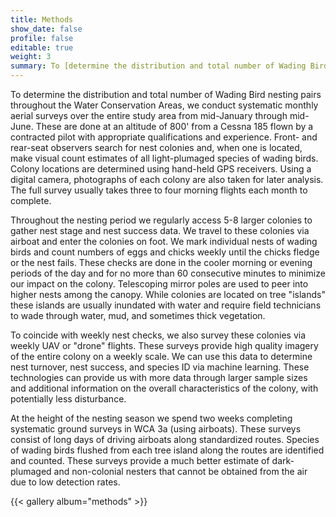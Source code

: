 ```yaml
---
title: Methods
show_date: false
profile: false
editable: true
weight: 3
summary: To [determine the distribution and total number of Wading Bird nesting pairs throughout the Water Conservation Areas we conduct systematic monthly aerial surveys over the entire study area from mid-January through mid-June...](../../study-design/methods)
---
```


To determine the distribution and total number of Wading Bird nesting pairs throughout the Water Conservation Areas, we conduct systematic monthly aerial surveys over the entire study area from mid-January through mid-June. These are done at an altitude of 800' from a Cessna 185 flown by a contracted pilot with appropriate qualifications and experience. Front- and rear-seat observers search for nest colonies and, when one is located, make visual count estimates of all light-plumaged species of wading birds. Colony locations are determined using hand-held GPS receivers. Using a digital camera, photographs of each colony are also taken for later analysis. The full survey usually takes three to four morning flights each month to complete. 

Throughout the nesting period we regularly access 5-8 larger colonies to gather nest stage and nest success data. We travel to these colonies via airboat and enter the colonies on foot. We mark individual nests of wading birds and count numbers of eggs and chicks weekly until the chicks fledge or the nest fails. These checks are done in the cooler morning or evening periods of the day and for no more than 60 consecutive minutes to minimize our impact on the colony. Telescoping mirror poles are used to peer into higher nests among the canopy. While colonies are located on tree "islands" these islands are usually inundated with water and require field technicians to wade through water, mud, and sometimes thick vegetation.

To coincide with weekly nest checks, we also survey these colonies via weekly UAV or "drone" flights. These surveys provide high quality imagery of the entire colony on a weekly scale. We can use this data to determine nest turnover, nest success, and species ID via machine learning. These technologies can provide us with more data through larger sample sizes and additional information on the overall characteristics of the colony, with potentially less disturbance. 

At the height of the nesting season we spend two weeks completing systematic ground surveys in WCA 3a (using airboats). These surveys consist of long days of driving airboats along standardized routes. Species of wading birds flushed from each tree island along the routes are identified and counted. These surveys provide a much better estimate of dark-plumaged and non-colonial nesters that cannot be obtained from the air due to low detection rates.

{{< gallery album="methods" >}}
